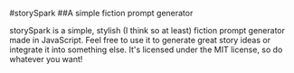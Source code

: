 #storySpark
##A simple fiction prompt generator

storySpark is a simple, stylish (I think so at least) fiction prompt generator made in JavaScript. Feel free to use it to generate great story ideas or integrate it into something else. It's licensed under the MIT license, so do whatever you want!